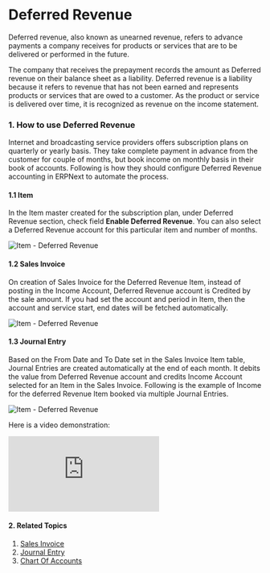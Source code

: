 # Deferred Revenue

Deferred revenue, also known as unearned revenue, refers to advance payments a company receives for products or services that are to be delivered or performed in the future. 

The company that receives the prepayment records the amount as Deferred revenue on their balance sheet as a liability. Deferred revenue is a liability because it refers to revenue that has not been earned and represents products or services that are owed to a customer. As the product or service is delivered over time, it is recognized as revenue on the income statement.

### 1. How to use Deferred Revenue

Internet and broadcasting service providers offers subscription plans on quarterly or yearly basis. They take complete payment in advance from the customer for couple of months, but book income on monthly basis in their book of accounts. Following is how they should configure Deferred Revenue accounting in ERPNext to automate the process.

#### 1.1 Item

In the Item master created for the subscription plan, under Deferred Revenue section, check field **Enable Deferred Revenue**. You can also select a Deferred Revenue account for this particular item and number of months.

<img class="screenshot" alt="Item - Deferred Revenue" src="{{docs_base_url}}/assets/img/accounts/deferred-item.png">

#### 1.2 Sales Invoice

On creation of Sales Invoice for the Deferred Revenue Item, instead of posting in the Income Account, Deferred Revenue account is Credited by the sale amount. If you had set the account and period in Item, then the account and service start, end dates will be fetched automatically.

<img class="screenshot" alt="Item - Deferred Revenue" src="{{docs_base_url}}/assets/img/accounts/deferred-invoice.gif">


#### 1.3 Journal Entry

Based on the From Date and To Date set in the Sales Invoice Item table, Journal Entries are created automatically at the end of each month. It debits the value from Deferred Revenue account and credits Income Account selected for an Item in the Sales Invoice. Following is the example of Income for the deferred Revenue Item booked via multiple Journal Entries.

<img class="screenshot" alt="Item - Deferred Revenue" src="{{docs_base_url}}/assets/img/accounts/deferred-jv.png">

Here is a video demonstration: 

<div class="embed-container">
  <iframe src="https://www.youtube.com/embed/j6mx-EHU4aY" frameborder="0" allow="autoplay; encrypted-media" allowfullscreen>
  </iframe>
</div>

#### 2. Related Topics
1. [Sales Invoice](/docs/user/manual/en/accounts/sales-invoice)
1. [Journal Entry](/docs/user/manual/en/accounts/journal-entry)
1. [Chart Of Accounts](/docs/user/manual/en/accounts/chart-of-accounts)
